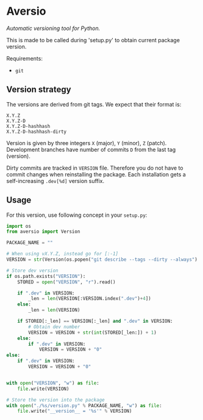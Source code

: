 # Aversio
_Automatic versioning tool for Python._

This is made to be called during 'setup.py' to obtain current package version.

Requirements:
- `git`


## Version strategy

The versions are derived from git tags. We expect that their format is:
```
X.Y.Z
X.Y.Z-D
X.Y.Z-D-hashhash
X.Y.Z-D-hashhash-dirty
```

Version is given by three integers `X` (major), `Y` (minor), `Z` (patch).
Development branches have number of commits `D` from the last tag (version).

Dirty commits are tracked in `VERSION` file. Therefore you do not have to commit changes when reinstalling the package. Each installation gets a self-increasing `.dev[%d]` version suffix.


## Usage

For this version, use following concept in your `setup.py`:
```python
import os
from aversio import Version

PACKAGE_NAME = ""

# When using vX.Y.Z, instead go for [:-1]
VERSION = str(Version(os.popen("git describe --tags --dirty --always").read()[1:-1]))

# Store dev version
if os.path.exists("VERSION"):
    STORED = open("VERSION", "r").read()

    if ".dev" in VERSION:
        _len = len(VERSION[:VERSION.index(".dev")+4])
    else:
        _len = len(VERSION)

    if STORED[:_len] == VERSION[:_len] and ".dev" in VERSION:
        # Obtain dev number
        VERSION = VERSION + str(int(STORED[_len:]) + 1)
    else:
        if ".dev" in VERSION:
            VERSION = VERSION + "0"
else:
    if ".dev" in VERSION:
        VERSION = VERSION + "0"


with open("VERSION", "w") as file:
    file.write(VERSION)

# Store the version into the package
with open("./%s/version.py" % PACKAGE_NAME, "w") as file:
    file.write("__version__ = '%s'" % VERSION)
```
